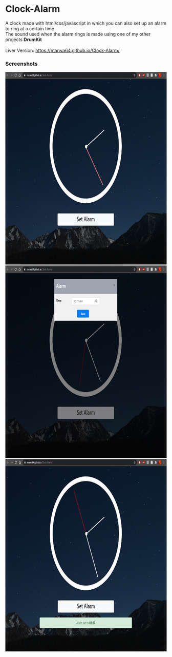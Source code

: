 # Clock-Alarm
A clock made with html/css/javascript in which you can also set up an alarm to ring at a certain time.<br>
The sound used when the alarm rings is made using one of my other projects <b>DrumKit</b><br><br>
Liver Version: https://marwa64.github.io/Clock-Alarm/

<h3>Screenshots</h3>
  <img src="screenshots/Clock1.jpg" width="750" height="600">
  <img src="screenshots/Clock2.jpg" width="750" height="600">
  <img src="screenshots/Clock3.jpg" width="750" height="600"> 
